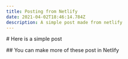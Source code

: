 ```yaml
---
title: Posting from Netlify
date: 2021-04-02T18:46:14.784Z
description: A simple post made from netlify
---
```

\# Here is a simple post

\## You can make more of these post in Netlify